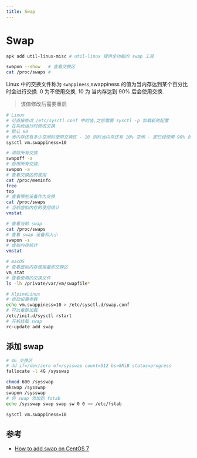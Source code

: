 ```yaml
---
title: Swap
---
```


# Swap

```bash
apk add util-linux-misc # util-linux 提供全功能的 swap 工具

swapon --show   # 查看交换区
cat /proc/swaps #
```

Linux 中的交换文件称为 `swappiness`,swappiness 的值为当内存达到某个百分比时会进行交换. 0 为不使用交换, 10 为 当内存达到 90% 后会使用交换.

> 该值修改后需要重启

```bash
# Linux
# 可直接修改 /etc/sysctl.conf 中的值,之后需要 sysctl -p 加载新的配置
# 在系统运行时修改交换
# 默认 60
# 当内存还有多少空闲时使用交换区 - 10 则时当内存还有 10% 空闲 - 即已经使用 90% 的时候激活交换
sysctl vm.swappiness=10

# 清除所有交换
swapoff -a
# 启用所有交换.
swapon -a
# 查看交换区的使用
cat /proc/meminfo
free
top
# 查看哪些设备作为交换
cat /proc/swaps
# 当前虚拟内存的使用统计
vmstat

# 查看当前 swap
cat /proc/swaps
# 查看 swap 设备和大小
swapon -s
# 虚拟内存统计
vmstat

# macOS
# 查看虚拟内存使用量即交换区
vm_stat
# 查看使用的交换文件
ls -lh /private/var/vm/swapfile*

# AlpineLinux
# 自动设置参数
echo vm.swappiness=10 > /etc/sysctl.d/swap.conf
# 可以重新加载
/etc/init.d/sysctl rstart
# 开机挂载 swap
rc-update add swap
```

## 添加 swap

```bash
# 4G 交换区
# dd if=/dev/zero of=/sysswap count=512 bs=8MiB status=progress
fallocate -l 4G /sysswap

chmod 600 /sysswap
mkswap /sysswap
swapon /sysswap
# 将 swap 添加到 fstab
echo /sysswap swap swap sw 0 0 >> /etc/fstab

sysctl vm.swappiness=10
```

## 参考

- [How to add swap on CentOS 7](https://www.digitalocean.com/community/tutorials/how-to-add-swap-on-centos-7)
